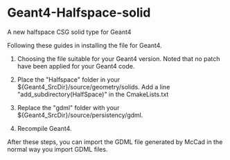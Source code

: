 # Geant4-Halfspace-solid
A new halfspace CSG solid type for Geant4

Following these guides in installing the file for Geant4. 

1. Choosing the file suitable for your Geant4 version. Noted that no patch have been applied for your Geant4 code. 

2. Place the "Halfspace" folder in your ${Geant4_SrcDir}/source/geometry/solids. Add a line "add_subdirectory(HalfSpace)" in the CmakeLists.txt

3. Replace the "gdml" folder with your ${Geant4_SrcDir}/source/persistency/gdml. 

4. Recompile Geant4. 

After these steps, you can import the GDML file generated by McCad in the normal way you import GDML files. 

